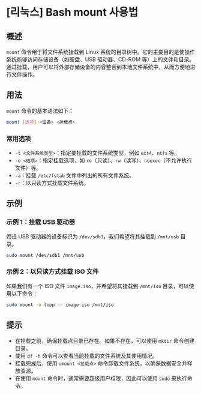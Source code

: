# [리눅스] Bash mount 사용법

## 概述
`mount` 命令用于将文件系统挂载到 Linux 系统的目录树中。它的主要目的是使操作系统能够访问存储设备（如硬盘、USB 驱动器、CD-ROM 等）上的文件和目录。通过挂载，用户可以将外部存储设备的内容整合到本地文件系统中，从而方便地进行文件操作。

## 用法
`mount` 命令的基本语法如下：

```bash
mount [选项] <设备> <挂载点>
```

### 常用选项
- `-t <文件系统类型>`：指定要挂载的文件系统类型，例如 `ext4`、`ntfs` 等。
- `-o <选项>`：指定挂载选项，如 `ro`（只读）、`rw`（读写）、`noexec`（不允许执行文件）等。
- `-a`：挂载 `/etc/fstab` 文件中列出的所有文件系统。
- `-r`：以只读方式挂载文件系统。

## 示例
### 示例 1：挂载 USB 驱动器
假设 USB 驱动器的设备标识为 `/dev/sdb1`，我们希望将其挂载到 `/mnt/usb` 目录。

```bash
sudo mount /dev/sdb1 /mnt/usb
```

### 示例 2：以只读方式挂载 ISO 文件
如果我们有一个 ISO 文件 `image.iso`，并希望将其挂载到 `/mnt/iso` 目录，可以使用以下命令：

```bash
sudo mount -o loop -r image.iso /mnt/iso
```

## 提示
- 在挂载之前，确保挂载点目录已存在。如果不存在，可以使用 `mkdir` 命令创建目录。
- 使用 `df -h` 命令可以查看当前挂载的文件系统及其使用情况。
- 挂载完成后，使用 `umount <挂载点>` 命令卸载文件系统，以确保数据安全并释放资源。
- 在使用 `mount` 命令时，通常需要超级用户权限，因此可以使用 `sudo` 来执行命令。
